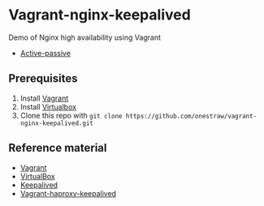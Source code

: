# Vagrant-nginx-keepalived

Demo of Nginx high availability using Vagrant

* [Active-passive](active-passive/)


## Prerequisites

1. Install [Vagrant](http://www.vagrantup.com/downloads.html)
2. Install [Virtualbox](https://www.virtualbox.org/wiki/Downloads)
3. Clone this repo with ``` git clone https://github.com/onestraw/vagrant-nginx-keepalived.git ```


## Reference material

* [Vagrant](http://vagrantup.com)
* [VirtualBox](http://www.virtualbox.org)
* [Keepalived](http://www.keepalived.org/)
* [Vagrant-haproxy-keepalived](https://github.com/mezgani/vagrant-haproxy-keepalived)
